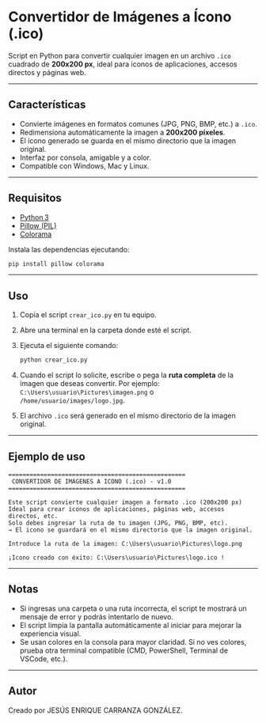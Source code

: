 
# Convertidor de Imágenes a Ícono (.ico)

Script en Python para convertir cualquier imagen en un archivo `.ico` cuadrado de **200x200 px**, ideal para iconos de aplicaciones, accesos directos y páginas web.

---

## Características

- Convierte imágenes en formatos comunes (JPG, PNG, BMP, etc.) a `.ico`.
- Redimensiona automáticamente la imagen a **200x200 píxeles**.
- El ícono generado se guarda en el mismo directorio que la imagen original.
- Interfaz por consola, amigable y a color.
- Compatible con Windows, Mac y Linux.

---

## Requisitos

- [Python 3](https://www.python.org/)
- [Pillow (PIL)](https://pypi.org/project/Pillow/)
- [Colorama](https://pypi.org/project/colorama/)

Instala las dependencias ejecutando:

```bash
pip install pillow colorama
```

---

## Uso

1. Copia el script `crear_ico.py` en tu equipo.
2. Abre una terminal en la carpeta donde esté el script.
3. Ejecuta el siguiente comando:

    ```bash
    python crear_ico.py
    ```

4. Cuando el script lo solicite, escribe o pega la **ruta completa** de la imagen que deseas convertir. Por ejemplo:  
   `C:\Users\usuario\Pictures\imagen.png` o `/home/usuario/images/logo.jpg`.

5. El archivo `.ico` será generado en el mismo directorio de la imagen original.

---

## Ejemplo de uso

```
==================================================
 CONVERTIDOR DE IMÁGENES A ICONO (.ico) - v1.0
==================================================

Este script convierte cualquier imagen a formato .ico (200x200 px)
Ideal para crear iconos de aplicaciones, páginas web, accesos directos, etc.
Solo debes ingresar la ruta de tu imagen (JPG, PNG, BMP, etc).
→ El icono se guardará en el mismo directorio que la imagen original.

Introduce la ruta de la imagen: C:\Users\usuario\Pictures\logo.png

¡Icono creado con éxito: C:\Users\usuario\Pictures\logo.ico !
```

---

## Notas

- Si ingresas una carpeta o una ruta incorrecta, el script te mostrará un mensaje de error y podrás intentarlo de nuevo.
- El script limpia la pantalla automáticamente al iniciar para mejorar la experiencia visual.
- Se usan colores en la consola para mayor claridad. Si no ves colores, prueba otra terminal compatible (CMD, PowerShell, Terminal de VSCode, etc.).

---

## Autor

Creado por JESÚS ENRIQUE CARRANZA GONZÁLEZ.

